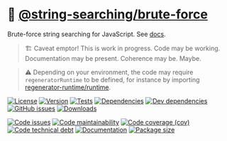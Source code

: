 :muscle: [@string-searching/brute-force](https://string-searching.github.io/brute-force)
==

Brute-force string searching for JavaScript.
See [docs](https://string-searching.github.io/brute-force/index.html).

> :building_construction: Caveat emptor! This is work in progress. Code may be
> working. Documentation may be present. Coherence may be. Maybe.

> :warning: Depending on your environment, the code may require
> `regeneratorRuntime` to be defined, for instance by importing
> [regenerator-runtime/runtime](https://www.npmjs.com/package/regenerator-runtime).

[![License](https://img.shields.io/github/license/string-searching/brute-force.svg)](https://raw.githubusercontent.com/string-searching/brute-force/main/LICENSE)
[![Version](https://img.shields.io/npm/v/@string-searching/brute-force.svg)](https://www.npmjs.org/package/@string-searching/brute-force)
[![Tests](https://img.shields.io/github/workflow/status/string-searching/brute-force/ci:test?event=push&label=tests)](https://github.com/string-searching/brute-force/actions/workflows/ci:test.yml?query=branch:main)
[![Dependencies](https://img.shields.io/david/string-searching/brute-force.svg)](https://david-dm.org/string-searching/brute-force)
[![Dev dependencies](https://img.shields.io/david/dev/string-searching/brute-force.svg)](https://david-dm.org/string-searching/brute-force?type=dev)
[![GitHub issues](https://img.shields.io/github/issues/string-searching/brute-force.svg)](https://github.com/string-searching/brute-force/issues)
[![Downloads](https://img.shields.io/npm/dm/@string-searching/brute-force.svg)](https://www.npmjs.org/package/@string-searching/brute-force)

[![Code issues](https://img.shields.io/codeclimate/issues/string-searching/brute-force.svg)](https://codeclimate.com/github/string-searching/brute-force/issues)
[![Code maintainability](https://img.shields.io/codeclimate/maintainability/string-searching/brute-force.svg)](https://codeclimate.com/github/string-searching/brute-force/trends/churn)
[![Code coverage (cov)](https://img.shields.io/codecov/c/gh/string-searching/brute-force/main.svg)](https://codecov.io/gh/string-searching/brute-force)
[![Code technical debt](https://img.shields.io/codeclimate/tech-debt/string-searching/brute-force.svg)](https://codeclimate.com/github/string-searching/brute-force/trends/technical_debt)
[![Documentation](https://string-searching.github.io/brute-force/badge.svg)](https://string-searching.github.io/brute-force/source.html)
[![Package size](https://img.shields.io/bundlephobia/minzip/@string-searching/brute-force)](https://bundlephobia.com/result?p=@string-searching/brute-force)
